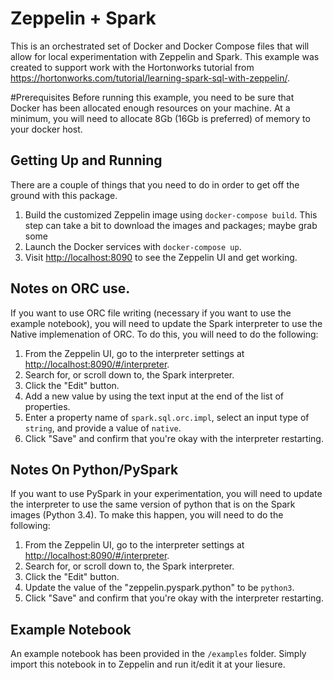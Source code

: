 # Zeppelin + Spark
This is an orchestrated set of Docker and Docker Compose files that will allow for local experimentation with Zeppelin and Spark.  This example was created to support work with the Hortonworks tutorial from https://hortonworks.com/tutorial/learning-spark-sql-with-zeppelin/.

#Prerequisites
Before running this example, you need to be sure that Docker has been allocated enough resources on your machine.  At a minimum, you will need to allocate 8Gb (16Gb is preferred) of memory to your docker host.

## Getting Up and Running
There are a couple of things that you need to do in order to get off the ground with this package.

1. Build the customized Zeppelin image using `docker-compose build`.  This step can take a bit to download the images and packages; maybe grab some 
1. Launch the Docker services with `docker-compose up`.
1. Visit [http://localhost:8090](http://localhost:8090) to see the Zeppelin UI and get working.

## Notes on ORC use.
If you want to use ORC file writing (necessary if you want to use the example notebook), you will need to update the Spark interpreter to use the Native implemenation of ORC.  To do this, you will need to do the following:

1. From the Zeppelin UI, go to the interpreter settings at [http://localhost:8090/#/interpreter](http://localhost:8090/#/interpreter).
1. Search for, or scroll down to, the Spark interpreter.
1. Click the "Edit" button.
1. Add a new value by using the text input at the end of the list of properties.
1. Enter a property name of `spark.sql.orc.impl`, select an input type of `string`, and provide a value of `native`.
1. Click "Save" and confirm that you're okay with the interpreter restarting.

## Notes On Python/PySpark
If you want to use PySpark in your experimentation, you will need to update the interpreter to use the same version of python that is on the Spark images (Python 3.4).  To make this happen, you will need to do the following:

1. From the Zeppelin UI, go to the interpreter settings at [http://localhost:8090/#/interpreter](http://localhost:8090/#/interpreter).
1. Search for, or scroll down to, the Spark interpreter.
1. Click the "Edit" button.
1. Update the value of the "zeppelin.pyspark.python" to be `python3`.
1. Click "Save" and confirm that you're okay with the interpreter restarting.

## Example Notebook

An example notebook has been provided in the `/examples` folder.  Simply import this notebook in to Zeppelin and run it/edit it at your liesure.